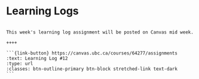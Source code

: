 # Learning Logs

````{panels}

This week's learning log assignment will be posted on Canvas mid week.

++++ 

```{link-button} https://canvas.ubc.ca/courses/64277/assignments
:text: Learning Log #12
:type: url
:classes: btn-outline-primary btn-block stretched-link text-dark
```
````

